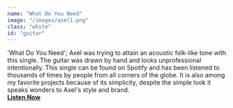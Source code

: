 ```yaml
---
name: "What Do You Need"
image: "/images/axel1.png"
class: "white"
id: "guitar"
---
```


<p class="push-0">
'What Do You Need'; Axel was trying to attain an acoustic folk-like tone with this single. The guitar was drawn by hand and looks unprofessional intentionally. This single can be found on Spotify and has been listened to thousands of times by people from all corners of the globe. It is also among my favorite projects because of its simplicity, despite the simple look it speaks wonders to Axel's style and brand.<br>
<a href="https://open.spotify.com/album/7HRrSsTNEFAphWAXDZDyff"><b>Listen Now</b></a>
</p>
